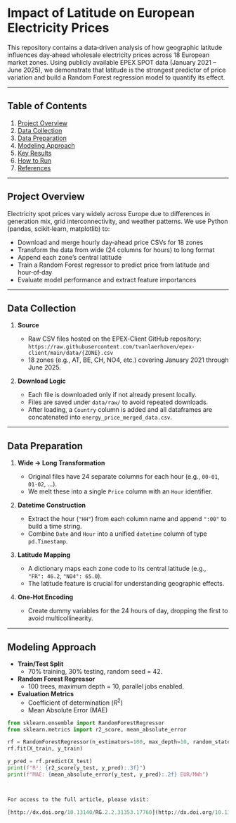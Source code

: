 # Impact of Latitude on European Electricity Prices

This repository contains a data‑driven analysis of how geographic latitude influences day‑ahead wholesale electricity prices across 18 European market zones. Using publicly available EPEX SPOT data (January 2021 – June 2025), we demonstrate that latitude is the strongest predictor of price variation and build a Random Forest regression model to quantify its effect.

---

## Table of Contents

1. [Project Overview](#project-overview)  
2. [Data Collection](#data-collection)  
3. [Data Preparation](#data-preparation)  
4. [Modeling Approach](#modeling-approach)  
5. [Key Results](#key-results)  
6. [How to Run](#how-to-run)  
7. [References](#references)  

---

## Project Overview

Electricity spot prices vary widely across Europe due to differences in generation mix, grid interconnectivity, and weather patterns. We use Python (pandas, scikit‑learn, matplotlib) to:

- Download and merge hourly day‑ahead price CSVs for 18 zones  
- Transform the data from wide (24 columns for hours) to long format  
- Append each zone’s central latitude  
- Train a Random Forest regressor to predict price from latitude and hour‑of‑day  
- Evaluate model performance and extract feature importances  

---

## Data Collection

1. **Source**  
   - Raw CSV files hosted on the EPEX‑Client GitHub repository:  
     `https://raw.githubusercontent.com/tvanlaerhoven/epex-client/main/data/{ZONE}.csv`  
   - 18 zones (e.g., AT, BE, CH, NO4, etc.) covering January 2021 through June 2025.

2. **Download Logic**  
   - Each file is downloaded only if not already present locally.  
   - Files are saved under `data/raw/` to avoid repeated downloads.  
   - After loading, a `Country` column is added and all dataframes are concatenated into `energy_price_merged_data.csv`.

---

## Data Preparation

1. **Wide → Long Transformation**  
   - Original files have 24 separate columns for each hour (e.g., `00-01`, `01-02`, …).  
   - We melt these into a single `Price` column with an `Hour` identifier.

2. **Datetime Construction**  
   - Extract the hour (`"HH"`) from each column name and append `":00"` to build a time string.  
   - Combine `Date` and `Hour` into a unified `datetime` column of type `pd.Timestamp`.

3. **Latitude Mapping**  
   - A dictionary maps each zone code to its central latitude (e.g., `"FR": 46.2`, `"NO4": 65.0`).  
   - The latitude feature is crucial for understanding geographic effects.

4. **One‑Hot Encoding**  
   - Create dummy variables for the 24 hours of day, dropping the first to avoid multicollinearity.

---

## Modeling Approach

- **Train/Test Split**  
  - 70% training, 30% testing, random seed = 42.
- **Random Forest Regressor**  
  - 100 trees, maximum depth = 10, parallel jobs enabled.
- **Evaluation Metrics**  
  - Coefficient of determination ($R^2$)  
  - Mean Absolute Error (MAE)

```python
from sklearn.ensemble import RandomForestRegressor
from sklearn.metrics import r2_score, mean_absolute_error

rf = RandomForestRegressor(n_estimators=100, max_depth=10, random_state=42, n_jobs=-1)
rf.fit(X_train, y_train)

y_pred = rf.predict(X_test)
print(f"R²: {r2_score(y_test, y_pred):.3f}")
print(f"MAE: {mean_absolute_error(y_test, y_pred):.2f} EUR/MWh")



For access to the full article, please visit:

[http://dx.doi.org/10.13140/RG.2.2.31353.17760](http://dx.doi.org/10.13140/RG.2.2.31353.17760)
